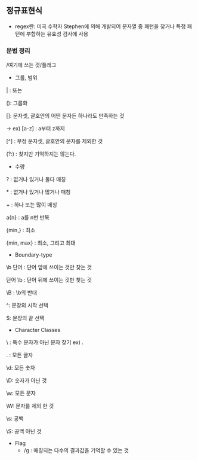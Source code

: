 ## 정규표현식

- regex란: 미국 수학자 Stephen에 의해 개발되어 문자열 중 패턴을 찾거나 특정 패턴에 부합하는 유효성 검사에 사용



### 문법 정리



/여기에 쓰는 것/플래그



- 그룹, 범위

| : 또는

(): 그룹화

[]: 문자셋, 괄호안의 어떤 문자든 하나라도 만족하는 것

-> ex) [a-z] : a부터 z까지

[^] : 부정 문자셋, 괄호안의 문자를 제외한 것

(?:) : 찾지만 기억하지는 않는다.



- 수량

? : 없거나 있거나 둘다 매칭

\* : 없거나 있거나 많거나 매칭

\+ : 하나 또는 많이 매칭

a{n} : a를 n번 반복

{min,} : 최소

{min, max} : 최소, 그리고 최대



- Boundary-type

\b 단어 : 단어 앞에 쓰이는 것만 찾는 것

단어 \b : 단어 뒤에 쓰이는 것만 찾는 것

\B : \b의 반대

^: 문장의 시작 선택

$: 문장의 끝 선택



- Character Classes

\ : 특수 문자가 아닌 문자 찾기 ex) \.

. : 모든 글자

\d: 모든 숫자

\D: 숫자가 아닌 것

\w: 모든 문자

\W: 문자를 제외 한 것

\s: 공백

\S: 공백 아닌 것



- Flag
  - /g : 매칭되는 다수의 결과값을 기억할 수 있는 것